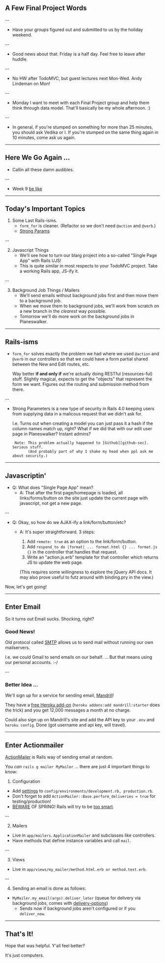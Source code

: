 ## A Few Final Project Words

--

* Have your groups figured out and submitted to us by the holiday weekend.

--

* Good news about that: Friday is a half day. Feel free to leave after huddle.

--

* No HW after TodoMVC, but guest lectures next Mon-Wed. Andy Lindeman on Mon!

--

* Monday I want to meet with each Final Project group and help them think through
  data model. That'll basically be my whole afternoon. :)

--

* In general, if you're stumped on something for more than 25 minutes, you should
  ask Vedika or I. If you're stumped on the same thing again in 10 minutes, come
  ask us again.

---

## Here We Go Again ...

* Callin all these damn audibles.

--

* Week 9 [be like](http://i.imgur.com/88Kcv5z.jpg)

---

## Today's Important Topics

1. Some Last Rails-isms.
   * `form_for` is cleaner. (Refactor so we don't need `@action` and `@verb`.)
   * [Strong Params](http://edgeguides.rubyonrails.org/action_controller_overview.html#strong-parameters)

--

2. Javascript Things
   * We'll see how to turn our blarg project into a so-called "Single Page App" with Rails UJS!
   * This is quite similar in most respects to your TodoMVC project. Take a working Rails app, JS-ify it.

--

3. Background Job Things / Mailers
   * We'll send emails without background jobs first and then
     move them to a background job.
   * When we move them to background jobs, we'll work from
     scratch on a new branch in the *clearest* way possible.
   * Tomorrow we'll do more work on the background jobs in Planeswalker.

---

## Rails-isms

* `form_for` solves exactly the problem we had where we used
  `@action` and `@verb` in our controllers so that we could
  have a form partial shared between the New and Edit routes, etc.

  Way better **if and only if** we're actually doing RESTful (resources-ful) stuff.
  Slightly magical, expects to get the "objects" that represent the form we want.
  Figures out the routing and submission method from there.

--

* Strong Parameters is a new type of security in Rails 4.0 keeping
  users from supplying data in a malicous request that we didn't ask for.

  I.e. Turns out when creating a model you can just pass it a hash
       if the column names match up, right?
       What if we did that with our edit user page in Planeswalker? Instant admins?

       Note: This problem actually happened to [Github][github-sec]. Serious stuff.
             (And probably part of why I shake my head when ppl ask me about security.)

[github-sec]: https://github.com/blog/1068-public-key-security-vulnerability-and-mitigation

---

## Javascriptin'

* Q: What does "Single Page App" mean?
  * A: That after the first page/homepage is loaded,
       all links/forms/button on the site just update the 
       current page with javascript, not get a new page.

--

* Q: Okay, so how do we AJAX-ify a link/form/button/etc?
  * A: It's super straightforward. 3 steps:
       1. Add `remote: true` as an option to the link/form/button.
       2. Add `respond_to do |format| ... format.html {} ... format.js {}`
          in the controller that handles that request.
       3. Write an "action.js.erb" template for that controller
          which returns JS to update the web page.

       (This requires some willingness to explore the jQuery API docs.
        It may also prove useful to futz around with binding.pry in the view.)

Now, let's get going!

---

## Enter Email

So it turns out Email sucks. Shocking, right?

### Good News!

Old protocol called [SMTP][smtp] allows us to send mail without running our own mailservers.

I.e. we could Gmail to send emails on our behalf. ... But that means using our personal accounts. :-/

[smtp]: https://en.wikipedia.org/wiki/Simple_Mail_Transfer_Protocol

--

### Better Idea ...

We'll sign up for a service for sending email, [Mandrill][mandrill]!

They have a [free Heroku add-on][heroku-mandrill] (`heroku addons:add mandrill:starter` does the trick) and you get 12,000 messages a month at no charge.

Could also sign up on Mandrill's site and add the API key to your `.env` and `heroku config`.
Done (got username and api key, will travel).

[mandrill]: https://mandrill.com/
[heroku-mandrill]: https://devcenter.heroku.com/articles/mandrill

---

## Enter Actionmailer

[ActionMailer][mailer-guide] is Rails way of sending email at random.

You *can* `rails g mailer MyMailer` ... there are just 4 important things to know:

1. Configuration
  * Add [settings][mailer-settings] to `config/environments/development.rb, production.rb`.
  * Don't forget to add `ActionMailer::Base.perform_deliveries = true` for testing/production!
  * [BEWARE][beware] OF SPRING! Rails will try to be [too smart][spring].

--

2. Mailers
  * Live in `app/mailers`. `ApplicationMailer` and subclasses like controllers.
  * Have methods that define instance variables and call `mail`.

--

3. Views
  * Live in `app/views/my_mailer/method.html.erb or method.text.erb`.

--

4. Sending an email is done as follows:
  * `MyMailer.my_email(args).deliver_later` (queue for delivery via background jobs, comes with [delivery-options])
    * Sends now if background jobs aren't configured or if you `deliver_now`.

[mailer-settings]: https://devcenter.heroku.com/articles/mandrill#basic-settings
[actionmailer]: http://api.rubyonrails.org/classes/ActionMailer/Base.html
[mailer-guide]: http://guides.rubyonrails.org/action_mailer_basics.html
[delivery-options]: http://edgeapi.rubyonrails.org/classes/ActionMailer/MessageDelivery.html
[spring]: http://stackoverflow.com/questions/25938847/why-are-my-rails-initializers-caching-env-variables-in-the-console-foreman-dev
[beware]: https://github.com/ddollar/foreman/issues/434

---

## That's It!

Hope that was helpful. Y'all feel better?

It's just computers.

